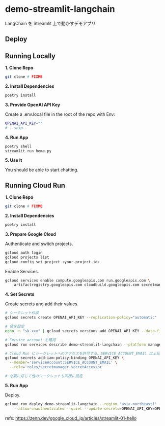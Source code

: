# demo-streamlit-langchain

LangChain を Streamlit 上で動かすデモアプリ

## Deploy

## Running Locally

**1. Clone Repo**

```bash
git clone # FIXME
```

**2. Install Dependencies**

```bash
poetry install
```

**3. Provide OpenAI API Key**

Create a .env.local file in the root of the repo with Env:

```bash
OPENAI_API_KEY=""
# ..snip..
```

**4. Run App**

```bash
poetry shell
streamlit run home.py
```

**5. Use It**

You should be able to start chatting.

## Running Cloud Run

**1. Clone Repo**

```bash
git clone # FIXME
```

**2. Install Dependencies**

```bash
poetry install
```

**3. Prepare Google Cloud**

Authenticate and switch projects.

```bash
gcloud auth login
gcloud projects list
gcloud config set project <your-project-id>
```

Enable Services.

```bash
gcloud services enable compute.googleapis.com run.googleapis.com \
    artifactregistry.googleapis.com cloudbuild.googleapis.com secretmanager.googleapis.com
```

**4. Set Secrets**

Create secrets and add their values.

```bash
# シークレット作成
gcloud secrets create OPENAI_API_KEY --replication-policy="automatic"

# 値を設定
echo -n "sk-xxx" | gcloud secrets versions add OPENAI_API_KEY --data-file=-

# Service account を確認
gcloud run services describe demo-streamlit-langchain --platform managed --region asia-northeast1

# Cloud Run にシークレットへのアクセスを許可する。SERVICE_ACCOUNT_EMAIL は上記で確認した Service account に置き換え。
gcloud secrets add-iam-policy-binding OPENAI_API_KEY \
  --member='serviceAccount:SERVICE_ACCOUNT_EMAIL' \
  --role='roles/secretmanager.secretAccessor'

# 必要に応じて他のシークレットも同様に設定
```

**5. Run App**

Deploy.

```bash
gcloud run deploy demo-streamlit-langchain --region "asia-northeast1" --source . \
    --allow-unauthenticated --quiet --update-secrets=OPENAI_API_KEY=OPENAI_API_KEY:latest
```

refs: https://zenn.dev/google_cloud_jp/articles/streamlit-01-hello
